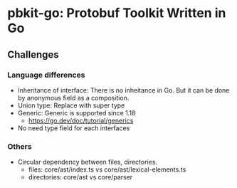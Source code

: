 # pbkit-go: Protobuf Toolkit Written in Go

## Challenges

### Language differences

- Inheritance of interface: There is no inheitance in Go. But it can be done by anonymous field as a composition.
- Union type: Replace with super type
- Generic: Generic is supported since 1.18
  - https://go.dev/doc/tutorial/generics
- No need type field for each interfaces

### Others

- Circular dependency between files, directories.
  - files: core/ast/index.ts vs core/ast/lexical-elements.ts
  - directories: core/ast vs core/parser
